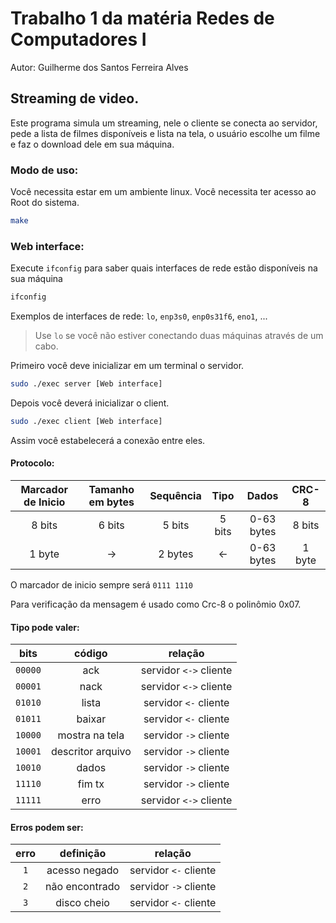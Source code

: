 # Trabalho 1 da matéria Redes de Computadores I
Autor: Guilherme dos Santos Ferreira Alves

## Streaming de video.
Este programa simula um streaming, nele o cliente se conecta ao servidor, pede a lista de filmes disponíveis e lista na tela, o usuário escolhe um filme e faz o download dele em sua máquina.

### Modo de uso:
Você necessita estar em um ambiente linux.
Você necessita ter acesso ao Root do sistema.

``` bash
make
```

### Web interface:
Execute `ifconfig` para saber quais interfaces de rede estão disponíveis na sua máquina
``` bash
ifconfig
```
Exemplos de interfaces de rede: `lo`, `enp3s0`, `enp0s31f6`, `eno1`, ...

> Use `lo` se você não estiver conectando duas máquinas através de um cabo.

Primeiro você deve inicializar em um terminal o servidor.
```bash
sudo ./exec server [Web interface]
```

Depois você deverá inicializar o client.
```bash
sudo ./exec client [Web interface]
```

Assim você estabelecerá a conexão entre eles.


#### Protocolo:

| Marcador de Inicio | Tamanho em bytes | Sequência | Tipo | Dados | CRC-8 |
|:------------------:|:----------------:|:---------:|:----:|:-----:|:-----:|
| 8 bits             | 6 bits           | 5 bits    | 5 bits| 0-63 bytes | 8 bits |
| 1 byte             |        ->        | 2 bytes   |  <-   | 0-63 bytes | 1 byte |


O marcador de inicio sempre será `0111 1110`

Para verificação da mensagem é usado como Crc-8 o polinômio 0x07.

#### Tipo pode valer:

| bits | código | relação |
|:----------:|:---:|:-----:|
|`00000` | ack | servidor `<->` cliente |
|`00001` | nack | servidor `<->` cliente |
|`01010` | lista | servidor `<-` cliente | Cliente pede ao servidor a lista, e o servidor retorna a quantidade de elementos
|`01011` | baixar | servidor `<-` cliente | Cliente requisita o download de tal arquivo
|`10000` | mostra na tela | servidor `->` cliente | Ao fim da transmissão dos dados do arquivo se manda o comando para se executar um player para executar tal arquivo
|`10001` | descritor arquivo | servidor `->` cliente | Após o servidor receber o pedido de download, ele retorna o tamanho do arquivo
|`10010` | dados | servidor `->` cliente | 
|`11110` | fim tx | servidor `->` cliente |
|`11111` | erro | servidor `<->` cliente |

#### Erros podem ser:

| erro |  definição | relação | 
|:----:|:----------:|:---------:|
| `1` | acesso negado | servidor `<-` cliente |
| `2` | não encontrado| servidor `->` cliente |
| `3` | disco cheio   | servidor `<-` cliente |